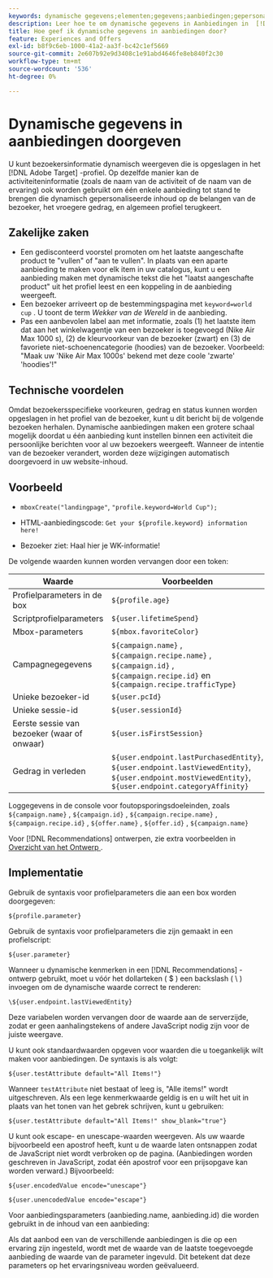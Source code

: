 ```yaml
---
keywords: dynamische gegevens;elementen;gegevens;aanbiedingen;gepersonaliseerde aanbiedingen;persoonlijke aanbiedingen;symbolische vervanging
description: Leer hoe te om dynamische gegevens in Aanbiedingen in  [!DNL Adobe Target] over te gaan.
title: Hoe geef ik dynamische gegevens in aanbiedingen door?
feature: Experiences and Offers
exl-id: b8f9c6eb-1000-41a2-aa3f-bc42c1ef5669
source-git-commit: 2e607b92e9d3408c1e91abd4646fe8eb840f2c30
workflow-type: tm+mt
source-wordcount: '536'
ht-degree: 0%

---
```


# Dynamische gegevens in aanbiedingen doorgeven

U kunt bezoekersinformatie dynamisch weergeven die is opgeslagen in het [!DNL Adobe Target] -profiel. Op dezelfde manier kan de activiteiteninformatie (zoals de naam van de activiteit of de naam van de ervaring) ook worden gebruikt om één enkele aanbieding tot stand te brengen die dynamisch gepersonaliseerde inhoud op de belangen van de bezoeker, het vroegere gedrag, en algemeen profiel terugkeert.

## Zakelijke zaken

* Een gedisconteerd voorstel promoten om het laatste aangeschafte product te &quot;vullen&quot; of &quot;aan te vullen&quot;. In plaats van een aparte aanbieding te maken voor elk item in uw catalogus, kunt u een aanbieding maken met dynamische tekst die het &quot;laatst aangeschafte product&quot; uit het profiel leest en een koppeling in de aanbieding weergeeft.
* Een bezoeker arriveert op de bestemmingspagina met `keyword=world` `cup` . U toont de term *Wekker van de Wereld* in de aanbieding.
* Pas een aanbevolen label aan met informatie, zoals (1) het laatste item dat aan het winkelwagentje van een bezoeker is toegevoegd (Nike Air Max 1000 s), (2) de kleurvoorkeur van de bezoeker (zwart) en (3) de favoriete niet-schoenencategorie (hoodies) van de bezoeker. Voorbeeld: &quot;Maak uw &#39;Nike Air Max 1000s&#39; bekend met deze coole &#39;zwarte&#39; &#39;hoodies&#39;!&quot;

## Technische voordelen

Omdat bezoekersspecifieke voorkeuren, gedrag en status kunnen worden opgeslagen in het profiel van de bezoeker, kunt u dit bericht bij de volgende bezoeken herhalen. Dynamische aanbiedingen maken een grotere schaal mogelijk doordat u één aanbieding kunt instellen binnen een activiteit die persoonlijke berichten voor al uw bezoekers weergeeft. Wanneer de intentie van de bezoeker verandert, worden deze wijzigingen automatisch doorgevoerd in uw website-inhoud.

## Voorbeeld

* `mboxCreate("landingpage"`, `"profile.keyword=World Cup");`

* HTML-aanbiedingscode: `Get your ${profile.keyword} information here!`
* Bezoeker ziet: Haal hier je WK-informatie!

De volgende waarden kunnen worden vervangen door een token:

| Waarde | Voorbeelden |
|--- |--- |
| Profielparameters in de box | `${profile.age}` |
| Scriptprofielparameters | `${user.lifetimeSpend}` |
| Mbox-parameters | `${mbox.favoriteColor}` |
| Campagnegegevens | `${campaign.name}` , `${campaign.recipe.name}` , `${campaign.id}` , `${campaign.recipe.id}` en `${campaign.recipe.trafficType}` |
| Unieke bezoeker-id | `${user.pcId}` |
| Unieke sessie-id | `${user.sessionId}` |
| Eerste sessie van bezoeker (waar of onwaar) | `${user.isFirstSession}` |
| Gedrag in verleden | `${user.endpoint.lastPurchasedEntity}`, `${user.endpoint.lastViewedEntity}`, `${user.endpoint.mostViewedEntity}`, `${user.endpoint.categoryAffinity}` |

Loggegevens in de console voor foutopsporingsdoeleinden, zoals `${campaign.name}` , `${campaign.id}` , `${campaign.recipe.name}` , `${campaign.recipe.id}` , `${offer.name}` , `${offer.id}` , `${campaign.name}`

Voor [!DNL Recommendations] ontwerpen, zie extra voorbeelden in [ Overzicht van het Ontwerp ](/help/main/c-recommendations/c-design-overview/design-overview.md).

## Implementatie

Gebruik de syntaxis voor profielparameters die aan een box worden doorgegeven:

`${profile.parameter}`

Gebruik de syntaxis voor profielparameters die zijn gemaakt in een profielscript:

`${user.parameter}`

Wanneer u dynamische kenmerken in een [!DNL Recommendations] -ontwerp gebruikt, moet u vóór het dollarteken ( $ ) een backslash ( \ ) invoegen om de dynamische waarde correct te renderen:

`\${user.endpoint.lastViewedEntity}`

Deze variabelen worden vervangen door de waarde aan de serverzijde, zodat er geen aanhalingstekens of andere JavaScript nodig zijn voor de juiste weergave.

U kunt ook standaardwaarden opgeven voor waarden die u toegankelijk wilt maken voor aanbiedingen. De syntaxis is als volgt:

`${user.testAttribute default="All Items!"}`

Wanneer `testAttribute` niet bestaat of leeg is, &quot;Alle items!&quot; wordt uitgeschreven. Als een lege kenmerkwaarde geldig is en u wilt het uit in plaats van het tonen van het gebrek schrijven, kunt u gebruiken:

`${user.testAttribute default="All Items!" show_blank="true"}`

U kunt ook escape- en unescape-waarden weergeven. Als uw waarde bijvoorbeeld een apostrof heeft, kunt u de waarde laten ontsnappen zodat de JavaScript niet wordt verbroken op de pagina. (Aanbiedingen worden geschreven in JavaScript, zodat één apostrof voor een prijsopgave kan worden verward.) Bijvoorbeeld:

`${user.encodedValue encode="unescape"}`

`${user.unencodedValue encode="escape"}`

Voor aanbiedingsparameters (aanbieding.name, aanbieding.id) die worden gebruikt in de inhoud van een aanbieding:

Als dat aanbod een van de verschillende aanbiedingen is die op een ervaring zijn ingesteld, wordt met de waarde van de laatste toegevoegde aanbieding de waarde van de parameter ingevuld. Dit betekent dat deze parameters op het ervaringsniveau worden geëvalueerd.